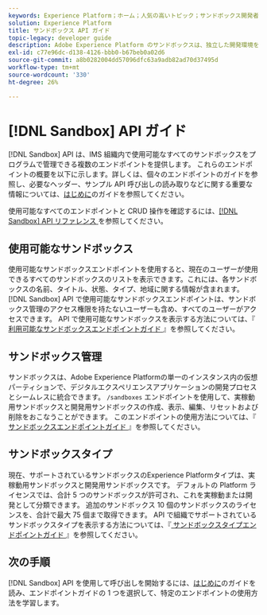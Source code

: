 ```yaml
---
keywords: Experience Platform；ホーム；人気の高いトピック；サンドボックス開発者ガイド
solution: Experience Platform
title: サンドボックス API ガイド
topic-legacy: developer guide
description: Adobe Experience Platform のサンドボックスは、独立した開発環境を提供し、実稼働環境に影響を与えることなく、機能のテスト、実験の実行、カスタム設定をおこなうことができます。
exl-id: c77e96dc-d138-4126-bbb0-b67beb0a02d6
source-git-commit: a8b0282004dd57096dfc63a9adb82ad70d37495d
workflow-type: tm+mt
source-wordcount: '330'
ht-degree: 26%

---
```


# [!DNL Sandbox] API ガイド

[!DNL Sandbox] API は、IMS 組織内で使用可能なすべてのサンドボックスをプログラムで管理できる複数のエンドポイントを提供します。 これらのエンドポイントの概要を以下に示します。詳しくは、個々のエンドポイントのガイドを参照し、必要なヘッダー、サンプル API 呼び出しの読み取りなどに関する重要な情報については、[はじめに](./getting-started.md)のガイドを参照してください。

使用可能なすべてのエンドポイントと CRUD 操作を確認するには、[[!DNL Sandbox] API リファレンス ](https://www.adobe.io/experience-platform-apis/references/sandbox) を参照してください。

## 使用可能なサンドボックス

使用可能なサンドボックスエンドポイントを使用すると、現在のユーザーが使用できるすべてのサンドボックスのリストを表示できます。これには、各サンドボックスの名前、タイトル、状態、タイプ、地域に関する情報が含まれます。 [!DNL Sandbox] API で使用可能なサンドボックスエンドポイントは、サンドボックス管理のアクセス権限を持たないユーザーも含め、すべてのユーザーがアクセスできます。 API で使用可能なサンドボックスを表示する方法については、『[ 利用可能なサンドボックスエンドポイントガイド ](./available.md)』を参照してください。

## サンドボックス管理

サンドボックスは、Adobe Experience Platformの単一のインスタンス内の仮想パーティションで、デジタルエクスペリエンスアプリケーションの開発プロセスとシームレスに統合できます。 `/sandboxes` エンドポイントを使用して、実稼動用サンドボックスと開発用サンドボックスの作成、表示、編集、リセットおよび削除をおこなうことができます。 このエンドポイントの使用方法については、『[ サンドボックスエンドポイントガイド ](./sandboxes.md)』を参照してください。

## サンドボックスタイプ

現在、サポートされているサンドボックスのExperience Platformタイプは、実稼動用サンドボックスと開発用サンドボックスです。 デフォルトの Platform ライセンスでは、合計 5 つのサンドボックスが許可され、これを実稼動または開発として分類できます。 追加のサンドボックス 10 個のサンドボックスのライセンスを、合計で最大 75 個まで取得できます。 API で組織でサポートされているサンドボックスタイプを表示する方法については、『[ サンドボックスタイプエンドポイントガイド ](./types.md)』を参照してください。

## 次の手順

[!DNL Sandbox] API を使用して呼び出しを開始するには、[はじめに](./getting-started.md)のガイドを読み、エンドポイントガイドの 1 つを選択して、特定のエンドポイントの使用方法を学習します。
